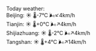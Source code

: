 Today weather:  
Beijing: ☀️   🌡️-7°C 🌬️↙4km/h  
Tianjin: ☀️   🌡️+0°C 🌬️↗4km/h  
Shijiazhuang: ☀️   🌡️-2°C 🌬️↗4km/h  
Tangshan: ☀️   🌡️+4°C 🌬️↗14km/h  
